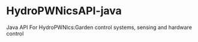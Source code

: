 # HydroPWNicsAPI-java
Java API For HydroPWNIcs:Garden control systems, sensing and hardware control
